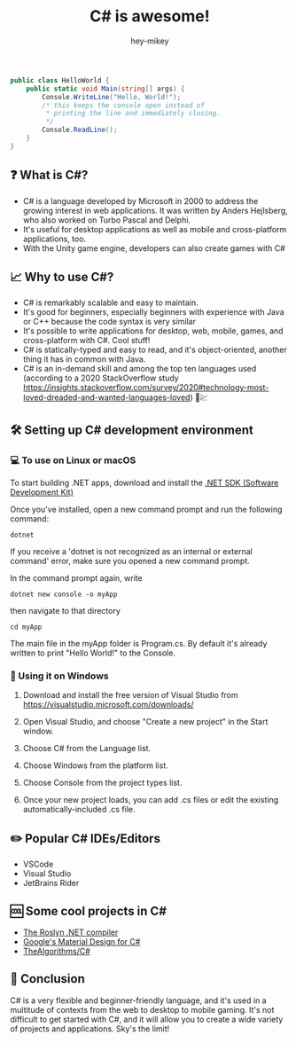 ﻿---
lang: C#
syntax: cs
title: C# is awesome!
author: hey-mikey

---

```cs
public class HelloWorld {
    public static void Main(string[] args) {
        Console.WriteLine("Hello, World!"); 
        /* this keeps the console open instead of 
         * printing the line and immediately closing. 
         */
        Console.ReadLine(); 
    }
}
```

## ❓ What is C#?

 - C# is a language developed by Microsoft in 2000 to address the growing interest in web applications. It was written by Anders
   Hejlsberg, who also worked on Turbo Pascal and Delphi.  
 - It's useful for desktop applications as well as mobile and cross-platform applications, too.
 - With the Unity game engine, developers can also create games with C#

## 📈 Why to use C#?

 - C# is remarkably scalable and easy to maintain.  
 - It's good for beginners, especially beginners with experience with Java or C++ because the code syntax is very similar
 - It's possible to write applications for desktop, web, mobile, games, and cross-platform with C#. Cool stuff!
 - C# is statically-typed and easy to read, and it's object-oriented, another thing it has in common with Java.
 - C# is an in-demand skill and among the top ten languages used (according to a 2020 StackOverflow study https://insights.stackoverflow.com/survey/2020#technology-most-loved-dreaded-and-wanted-languages-loved) 🤩💹

## 🛠️ Setting up C# development environment

### 💻 To use on Linux or macOS

To start building .NET apps, download and install the [.NET SDK (Software Development Kit)](https://download.visualstudio.microsoft.com/download/pr/8a504918-9508-464d-80c6-4da7f9cc9ac6/f9d6ad00bbd798bafb549101b5b4a4c0/dotnet-sdk-5.0.402-win-x64.exe)

Once you've installed, open a new command prompt and run the following command:

```dotnet```

If you receive a 'dotnet is not recognized as an internal or external command' error, make sure you opened a new command prompt. 

In the command prompt again, write

    dotnet new console -o myApp

then navigate to that directory

    cd myApp

The main file in the myApp folder is Program.cs. By default it's already written to print "Hello World!" to the Console.

### 📎 Using it on Windows

1. Download and install the free version of Visual Studio from https://visualstudio.microsoft.com/downloads/

2. Open Visual Studio, and choose "Create a new project" in the Start window. 
3. Choose C# from the Language list.
4. Choose Windows from the platform list.
5. Choose Console from the project types list.
6. Once your new project loads, you can add .cs files or edit the existing automatically-included .cs file.

## ✏️ Popular C# IDEs/Editors

- VSCode
- Visual Studio
- JetBrains Rider

## 🆒 Some cool projects in C#

- [The Roslyn .NET compiler](https://github.com/dotnet/roslyn)
- [Google's Material Design for C#](https://github.com/MaterialDesignInXAML/MaterialDesignInXamlToolkit)
- [TheAlgorithms/C#](https://github.com/TheAlgorithms/C-Sharp)

## 🚀 Conclusion

C# is a very flexible and beginner-friendly language, and it's used in a multitude of contexts from the web to desktop to mobile gaming. It's not difficult to get started with C#, and it will allow you to create a wide variety of projects and applications. Sky's the limit!